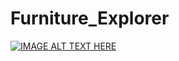 # Furniture_Explorer

[![IMAGE ALT TEXT HERE](https://img.youtube.com/vi/edJhOKF1QT0/0.jpg)](https://www.youtube.com/watch?v=edJhOKF1QT0)
